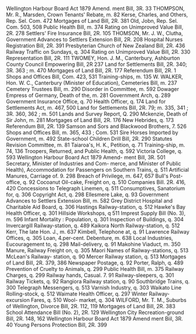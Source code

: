 Wellington Harbour Board Act 1879 Amend. ment Bill, 3R. 33 THOMPSON, Mr. R., Marsden, Crown Tenants' Rebate, m. 82 Kerse, Charles, and Others, Rep. Sel. Com. 472 Mortgages of Land Bill, 2R. 381 Old, Jobn, Rep. Sel. Com. 503, 508 Public Health Bill, m. 374 Rating on Unimproved Value Bill, 2R. 278 Settlers' Fire Insurance Bill, 2R. 105 THOMSON, Mr. J. W., Clutha, Government Advances to Settlers Extension Bill, 2R. 208 Hospital Nurses Registration Bill, 2R. 391 Presbyterian Church of New Zealand Bill, 2R. 436 Railway Traffic on Sundays, q. 304 Rating on Unimproved Value Bill, 2R. 330 Representation Bill, 2R. 111 TWOMEY, Hon. J. M., Canterbury, Ashburton County Council Empowering Bill, 2R 237 Land for Settlements Bill, 2R. 340; 3R. 363 ; m. 470 Mortgages of Land Bill, 2R. 177 Referendum Bill, 2R. 1 Shops and Offices Bill, Com. 423, 531 Training-ships, m. 135 W. WALKER, Hon. W. C., Canterbury (Minister of Education), Cemeteries Bill, m. 237 Cemetery Trustees Bill, m. 290 Disorder in Committee, m. 592 Dowager Empress of Germany, Death of the, m. 281 Government Arch, q. 289 Government Insurance Office, q. 70 Health Officer, q. 174 Land for Settlements Act, m. 467, 500 Land for Settlements Bill, 2R. 79; m. 335, 341 ; 3R. 360, 362 ; m. 501 Lands and Survey Report, Q. 290 Mckenzie, Death of Sir John, m. 281 Mortgages of Land Bill, 2R. 176 New Hebrides, q. 173 Referendum Bill, 2R. 139 Samson and Sors and Blackwood Brothers, 7. 526 Shops and Offices Bill, m. 365, 433 ; Com. 531 Sire Horses Imported by Government, m. 492 State-school Children Drill Bill, 2R. 290 Statutes Revision Committee, m. 81 Taiaroa's, H. K., Petition, q. 71 Training-ship, m. 74, 136 Troopers, Returned, and Public Health, q. 592 Victoria College, q. 593 Wellington Harbour Board Act 1879 Amend- ment Bill, 3R. 501 Secretary, Minister of Industries and Com- merce, and Minister of Public Health), Accommodation for Passengers on Southern Trains, q. 511 Artificial Manures, Carriage of. 9. 298 Breach of Privilege, m. 647, 657 Bull's Post-office, q. 92 Cocoanut Oil-cake, Freight on, q. 510 Companies Bill. 2R. 416, 420 Concessions to Telegraph Linemen, q. 511 Consumptives, Sanatorium for, q. 306 Copyright Act, q. 298 Ellesmere Lake, q. 93 Government Advances to Settlers Extension Bill, m. 582 Grey District Hospital and Charitable Aid Board, q. 306 Hastings Railway-station, q. 512 Hawke's Bay Health Officer, q. 301 Hillside Workshops, q 511 Imprest Supply Bill (No. 3), m. 596 Infant Mortality : Population, q. 301 Inspection of Buildings, q. 304 Invercargill Railway-station, q. 489 Kaikora North Railway-station, q. 512 Kerr, The late Hon. J., m. 637 Kimbell, Telephone at, q. 91 Lawrence Railway Offices, q. 305 Loan, 4.per-cent. Debenture, m. 638 Local Industries, Eucouragement to, q. 298 Mail-delivery, q. 91 Makohine Viaduct, m. 350 Manure, Railway Freight on, q. 305 Maori Names of Railway-stations, q. 513 McLean's Railway- station, q. 90 Mercer Railway station, q. 513 Mortgages of Land Bill, 2R. 379, 386 Newspaper Postage, q. 92 Porter, Ralph, q. 489 Prevention of Cruelty to Animals, q. 299 Public Health Bill, m. 375 Railway Charges, q. 299 Railway hands, Casual. 7. 91 Railway-sleepers, q. 301 Railway Tickets, q. 92 Rangiora Railway station, q. 90 Southbridge Trains, q. 300 Telegraph Messengers, q. 513 Varnish Industry, q. 303 Waikato Line Rolling-stock, q. 512 Waimate Health Officer, q. 297 Winter Railway-excursion Fares, q. 510 Wool- market, q. 304 WILFORD, Mr. T. M., Suburbs of Wellington, Divorce Bill, 2R. 112, 119 Mortgages of Land Bill, 2R. 383 School Attendance Bill (No. 2), 2R. 129 Wellington City Recreation-ground Bill, 2R. 148, 162 Wellington Harbour Board Act 1879 Amend ment Biil, 3R. 40 Young Persons Protection Bill, 2R. 399 